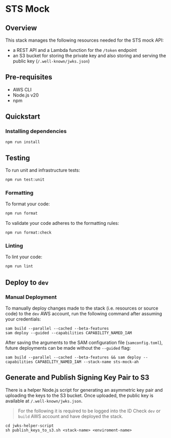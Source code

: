 # STS Mock 

## Overview
This stack manages the following resources needed for the STS mock API:
* a REST API and a Lambda function for the `/token` endpoint
* an S3 bucket for storing the private key and also storing and serving the public key (`/.well-known/jwks.json`)

## Pre-requisites
- AWS CLI
- Node.js v20
- npm

## Quickstart
### Installing dependencies
```bash
npm run install
```

## Testing
To run unit and infrastructure tests:

```bash
npm run test:unit
```

### Formatting
To format your code:
```bash
npm run format
```

To validate your code adheres to the formatting rules:
```bash
npm run format:check
```

### Linting
To lint your code:
```bash
npm run lint
```

## Deploy to `dev`
### Manual Deployment
To manually deploy changes made to the stack (i.e. resources or source code) to the `dev` AWS account, run the following command after assuming your credentials:
```shell
sam build --parallel --cached --beta-features
sam deploy --guided --capabilities CAPABILITY_NAMED_IAM
```

After saving the arguments to the SAM configuration file (`samconfig.toml`), future deployments can be made without the `--guided` flag:
```shell
sam build --parallel --cached --beta-features && sam deploy --capabilities CAPABILITY_NAMED_IAM --stack-name sts-mock-ah     
```

## Generate and Publish Signing Key Pair to S3
There is a helper Node.js script for generating an asymmetric key pair and uploading the keys to the S3 bucket. Once uploaded, the public key is available at `/.well-known/jwks.json`.

> For the following it is required to be logged into the ID Check `dev` or `build` AWS account and have deployed the stack.

```shell
cd jwks-helper-script
sh publish_keys_to_s3.sh <stack-name> <enviroment-name>
```
